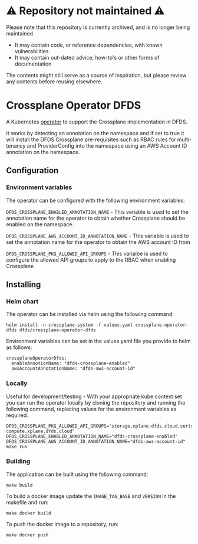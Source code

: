 # :warning: Repository not maintained :warning:

Please note that this repository is currently archived, and is no longer being maintained.

- It may contain code, or reference dependencies, with known vulnerabilities
- It may contain out-dated advice, how-to's or other forms of documentation

The contents might still serve as a source of inspiration, but please review any contents before reusing elsewhere.

# Crossplane Operator DFDS
A Kubernetes [operator](https://sdk.operatorframework.io/) to support the Crossplane implementation in DFDS.

It works by detecting an annotation on the namespace and if set to true it will install the DFDS Crossplane pre-requisites such as RBAC rules for multi-tenancy and ProviderConfig into the namespace using an AWS Account ID annotation on the namespace.

## Configuration

### Environment variables

The operator can be configured with the following environment variables:

`DFDS_CROSSPLANE_ENABLED_ANNOTATION_NAME` - This variable is used to set the annotation name for the operator to obtain whether Crossplane should be enabled on the namespace.

`DFDS_CROSSPLANE_AWS_ACCOUNT_ID_ANNOTATION_NAME` - This variable is used to set the annotation name for the operator to obtain the AWS account ID from

`DFDS_CROSSPLANE_PKG_ALLOWED_API_GROUPS` - This varialbe is used to configure the allowed API groups to apply to the RBAC when enabling Crossplane

## Installing

### Helm chart

The operator can be installed via helm using the following command:

```
helm install -n crossplane-system -f values.yaml crossplane-operator-dfds dfds/crossplane-operator-dfds
```

Environment variables can be set in the values.yaml file you provide to helm as follows:

```
crossplaneOperatorDfds:
  enableAnnotionName: "dfds-crossplane-enabled"
  awsAccountAnnotationName: "dfds-aws-account-id"
```

### Locally
Useful for development/testing - With your appropriate kube context set you can run the operator locally by cloning the repository and running the following command, replacing values for the environment variables as required:

```
DFDS_CROSSPLANE_PKG_ALLOWED_API_GROUPS="storage.xplane.dfds.cloud,certs.xplane.dfds.cloud,cdn.xplane.dfds.cloud, compute.xplane.dfds.cloud" DFDS_CROSSPLANE_ENABLED_ANNOTATION_NAME="dfds-crossplane-enabled" DFDS_CROSSPLANE_AWS_ACCOUNT_ID_ANNOTATION_NAME="dfds-aws-account-id" make run
```

### Building

The application can be built using the following command:

```
make build
```

To build a docker image update the `IMAGE_TAG_BASE` and `VERSION` in the makefile and run:

```
make docker build
```

To push the docker image to a repository, run:

```
make docker push
```
